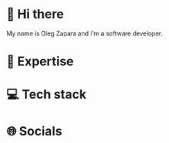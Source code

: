 # 👋 Hi there 
My name is Oleg Zapara and I'm a software developer.

# 🚀 Expertise

# 💻 Tech stack

# 🌐 Socials

<!--
**OlegZapara/OlegZapara** is a ✨ _special_ ✨ repository because its `README.md` (this file) appears on your GitHub profile.

Here are some ideas to get you started:

- 🔭 I’m currently working on ...
- 🌱 I’m currently learning ...
- 👯 I’m looking to collaborate on ...
- 🤔 I’m looking for help with ...
- 💬 Ask me about ...
- 📫 How to reach me: ...
- 😄 Pronouns: ...
- ⚡ Fun fact: ...
-->
